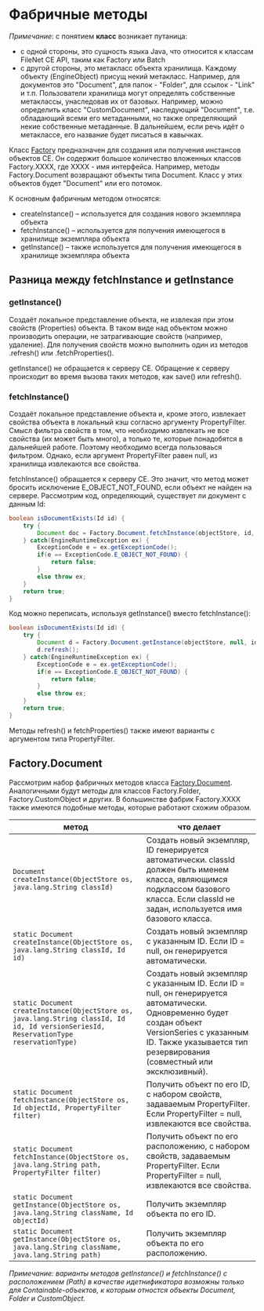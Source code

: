 # Фабричные методы

*Примечание*: с понятием **класс** возникает путаница:
* с одной стороны, это сущность языка Java, что относится к классам FileNet CE API, таким как Factory или Batch 
* с другой стороны, это метакласс объекта хранилища. Каждому объекту (EngineObject) присущ некий метакласс. Например, для документов это "Document", для папок - "Folder", для ссылок - "Link" и т.п. Пользователи хранилища могут определять собственные метаклассы, унаследовав их от базовых. Например, можно определить класс "CustomDocument", наследующий "Document", т.е. обладающий всеми его метаданными, но также определяющий некие собственные метаданные.
В дальнейшем, если речь идёт о метаклассе, его название будет писаться в кавычках.

Класс [Factory](https://www.ibm.com/support/knowledgecenter/SSNW2F_4.5.1/com.ibm.p8.doc/developer_help/content_engine_api/javadocs/com/filenet/api/core/Factory.html) предназначен для создания или получения инстансов объектов CE. Он содержит большое количество вложенных классов Factory.XXXX, где XXXX - имя интерфейса. Например, методы Factory.Document возвращают объекты типа Document. Класс у этих объектов будет "Document" или его потомок.

К основным фабричным методом относятся:

* createInstance() – используется для создания нового экземпляра объекта
* fetchInstance() – используется для получения имеющегося в хранилище экземпляра объекта
* getInstance() – также используется для получения имеющегося в хранилище экземпляра объекта

## Разница между fetchInstance и getInstance

### getInstance()
Создаёт локальное представление объекта, не извлекая при этом свойств (Properties) объекта. В таком виде над объектом можно производить операции, не затрагивающие свойств (например, удаление). Для получения свойств можно выполнить один из методов .refresh() или .fetchProperties().

getInstance() не обращается к серверу CE. Обращение к серверу происходит во время вызова таких методов, как save() или refresh().

### fetchInstance()
Создаёт локальное представление объекта и, кроме этого, извлекает свойства объекта в локальный кэш согласно аргументу PropertyFilter. Смысл фильтра свойств в том, что необходимо извлекать не все свойства (их может быть много), а только те, которые понадобятся в дальнейшей работе. Поэтому необходимо всегда пользоваься фильтром. Однако, если аргумент PropertyFilter равен null, из хранилища извлекаются все свойства.

fetchInstance() обращается к серверу CE. Это значит, что метод может бросить исключение E_OBJECT_NOT_FOUND, если объект не найден на сервере. Рассмотрим код, определяющий, существует ли документ с данным Id:

```java
boolean isDocumentExists(Id id) {
    try {
        Document doc = Factory.Document.fetchInstance(objectStore, id, null);
    } catch(EngineRuntimeException ex) {
        ExceptionCode e = ex.getExceptionCode();
        if(e == ExceptionCode.E_OBJECT_NOT_FOUND) {
            return false;
        }
        else throw ex;
    }
    return true;
}
```

Код можно переписать, используя getInstance() вместо fetchInstance():

```java
boolean isDocumentExists(Id id) {
    try {
        Document d = Factory.Document.getInstance(objectStore, null, id);
        d.refresh();
    } catch(EngineRuntimeException ex) {
        ExceptionCode e = ex.getExceptionCode();
        if(e == ExceptionCode.E_OBJECT_NOT_FOUND) {
            return false;
        }
        else throw ex;
    }
    return true;
}
```

Методы refresh() и fetchProperties() также имеют варианты с аргументом типа PropertyFilter.

## Factory.Document

Рассмотрим набор фабричных методов класса [Factory.Document](https://www.ibm.com/support/knowledgecenter/SSNW2F_4.5.1/com.ibm.p8.doc/developer_help/content_engine_api/javadocs/com/filenet/api/core/Factory.Document.html). Аналогичными будут методы для классов Factory.Folder, Factory.CustomObject и других. В большинстве фабрик Factory.XXXX также имеются подобные методы, которые работают схожим образом.

метод | что делает
------------ | -------------
`Document createInstance(ObjectStore os, java.lang.String classId)`| Создать новый экземпляр, ID генерируется автоматически. classId должен быть именем класса, являющимся подклассом базового класса. Если classId не задан, используется имя базового класса.
`static Document createInstance(ObjectStore os, java.lang.String classId, Id id)`|Создать новый экземпляр с указанным ID. Если ID = null, он генерируется автоматически. 
`static Document createInstance(ObjectStore os, java.lang.String classId, Id id, Id versionSeriesId, ReservationType reservationType)`|Создать новый экземпляр с указанным ID. Если ID = null, он генерируется автоматически. Одновременно будет создан объект VersionSeries с указанным ID. Также указывается тип резервирования (совместный или эксклюзивный).
`static Document fetchInstance(ObjectStore os, Id objectId, PropertyFilter filter)`|Получить объект по его ID, с набором свойств, задаваемым PropertyFilter. Если PropertyFilter = null, извлекаются все свойства. 
`static Document fetchInstance(ObjectStore os, java.lang.String path, PropertyFilter filter)`|Получить объект по его расположению, с набором свойств, задаваемым PropertyFilter. Если PropertyFilter = null, извлекаются все свойства.
`static Document getInstance(ObjectStore os, java.lang.String className, Id objectId)`|Получить экземпляр объекта по его ID.
`static Document getInstance(ObjectStore os, java.lang.String className, java.lang.String path)`|Получить экземпляр объекта по его расположению.

*Примечание: варианты методов getInstance() и fetchInstance() с расположением (Path) в качестве идетнификатора возможны только для Containable-объектов, к которым отностся объекты Document, Folder и CustomObject.*
